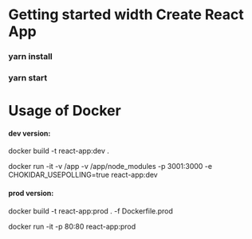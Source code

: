 # Getting started width Create React App
### yarn install
### yarn start
# Usage of Docker
#### dev version:
 docker build -t react-app:dev .
 
 docker run -it -v /app -v /app/node_modules -p 3001:3000 -e CHOKIDAR_USEPOLLING=true react-app:dev
#### prod version:
docker build -t react-app:prod . -f Dockerfile.prod

docker run -it -p 80:80 react-app:prod
